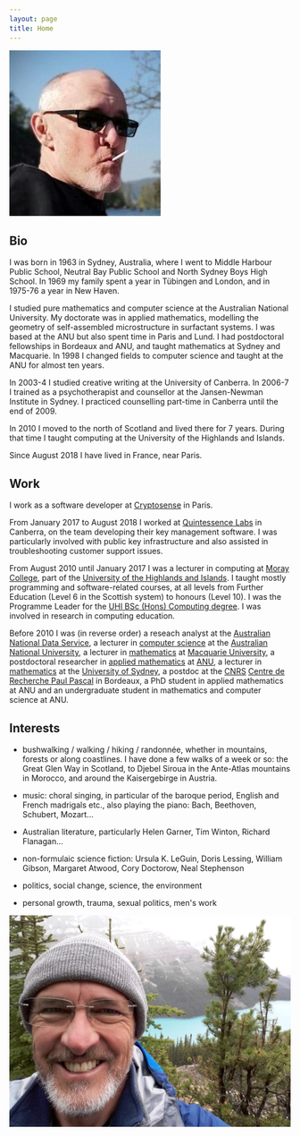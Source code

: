 ```yaml
---
layout: page
title: Home
---
```


![Mugshot](/images/FB_IMG_1608423518524~3.jpg)

Bio
---

I was born in 1963 in Sydney, Australia, where I went to Middle Harbour Public
School, Neutral Bay Public School and North Sydney Boys High School. In 1969 my
family spent a year in Tübingen and London, and in 1975-76 a year in New Haven.

I studied pure mathematics and computer science at the Australian National
University. My doctorate was in applied mathematics, modelling the geometry of
self-assembled microstructure in surfactant systems. I was based at the ANU but
also spent time in Paris and Lund. I had postdoctoral fellowships in Bordeaux
and ANU, and taught mathematics at Sydney and Macquarie. In 1998 I changed
fields to computer science and taught at the ANU for almost ten years.

In 2003-4 I studied creative writing at the University of Canberra. In 2006-7 I
trained as a psychotherapist and counsellor at the Jansen-Newman Institute in
Sydney. I practiced counselling part-time in Canberra until the end of 2009.

In 2010 I moved to the north of Scotland and lived there for 7 years. During
that time I taught computing at the University of the Highlands and Islands.

Since August 2018 I have lived in France, near Paris.

Work
----

I work as a software developer at [Cryptosense][cryptosense] in Paris.

[cryptosense]: https://cryptosense.com/

From January 2017 to August 2018 I worked at [Quintessence Labs][qlabs] in
Canberra, on the team developing their key management software. I was
particularly involved with public key infrastructure and also assisted in
troubleshooting customer support issues.

[qlabs]: https://www.quintessencelabs.com/

From August 2010 until January 2017 I was a lecturer in computing at [Moray
College][MC], part of the [University of the Highlands and Islands][UHI]. I
taught mostly programming and software-related courses, at all levels from
Further Education (Level 6 in the Scottish system) to honours (Level 10). I was
the Programme Leader for the [UHI BSc (Hons) Computing degree][degree]. I was
involved in research in computing education.

[MC]: https://www.moray.uhi.ac.uk/
[UHI]: https://www.uhi.ac.uk/en
[degree]: https://www.uhi.ac.uk/en/courses/bsc-hons-computing/

Before 2010 I was (in reverse order) a reseach analyst at the [Australian
National Data Service][ANDS], a lecturer in [computer science][CECS] at the
[Australian National University][ANU], a lecturer in [mathematics][MUMaths] at
[Macquarie University][MU], a postdoctoral researcher in [applied
mathematics][applied maths] at [ANU][], a lecturer in [mathematics][USydMaths]
at the [University of Sydney][USyd], a postdoc at the [CNRS][] [Centre de
Recherche Paul Pascal][CRPP] in Bordeaux, a PhD student in applied mathematics
at ANU and an undergraduate student in mathematics and computer science at ANU.

[ANDS]: https://www.ands.org.au/
[CECS]: https://cecs.anu.edu.au/
[ANU]: https://www.anu.edu.au/
[MUMaths]: https://www.mq.edu.au/faculty-of-science-and-engineering/departments-and-schools/department-of-mathematics-and-statistics
[MU]: https://www.mq.edu.au/
[applied maths]: https://physics.anu.edu.au/appmaths/
[USydMaths]: https://www.sydney.edu.au/science/schools/school-of-mathematics-and-statistics.html
[USyd]: https://www.sydney.edu.au/
[CNRS]: https://www.cnrs.fr/
[CRPP]: http://www.crpp-bordeaux.cnrs.fr

Interests
---------

- bushwalking / walking / hiking / randonnée, whether in mountains, forests or
  along coastlines. I have done a few walks of a week or so: the Great Glen Way
  in Scotland, to Djebel Siroua in the Ante-Atlas mountains in Morocco, and
  around the Kaisergebirge in Austria.

- music: choral singing, in particular of the baroque period, English and
  French madrigals etc., also playing the piano: Bach, Beethoven, Schubert,
  Mozart...

- Australian literature, particularly Helen Garner, Tim Winton, Richard
  Flanagan...

- non-formulaic science fiction: Ursula K. LeGuin, Doris Lessing, William
  Gibson, Margaret Atwood, Cory Doctorow, Neal Stephenson

- politics, social change, science, the environment

- personal growth, trauma, sexual politics, men's work

![At Lake Louise in the Canadian Rockies, June 2016](/images/2016-06-11-10-31-14-Lake-Louise.jpg)
